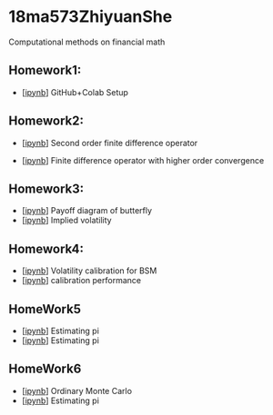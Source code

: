 # 18ma573ZhiyuanShe
Computational methods on financial math
## Homework1: <br>
- [[ipynb](src/hw1.ipynb)] GitHub+Colab Setup
## Homework2: <br>
- [[ipynb](src/hw2.ipynb)] Second order finite difference operator <br>

- [[ipynb](src/hw2_1.ipynb)] Finite difference operator with higher order convergence 
## Homework3: <br> 
- [[ipynb](src/HW3_1.ipynb)] Payoff diagram of butterfly
- [[ipynb](src/hw3_3.ipynb)] Implied volatility 
## Homework4:<br>
- [[ipynb](src/hw4_1.ipynb)] Volatility calibration for BSM
- [[ipynb](src/hw4_2.ipynb)] calibration performance
## HomeWork5<br>
- [[ipynb](src/hw_5.ipynb)] Estimating pi
- [[ipynb](src/hw5_2.ipynb)] Estimating pi
## HomeWork6<br>
- [[ipynb](src/hw6_1.ipynb)] Ordinary Monte Carlo
- [[ipynb](src/hw5_2.ipynb)] Estimating pi
